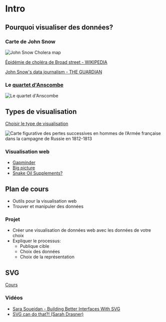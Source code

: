 # Intro

## Pourquoi visualiser des données?

### Carte de John Snow

![John Snow Cholera map](https://upload.wikimedia.org/wikipedia/commons/2/27/Snow-cholera-map-1.jpg)

[Épidémie de choléra de Broad street - WIKIPEDIA](https://fr.wikipedia.org/wiki/%C3%89pid%C3%A9mie_de_chol%C3%A9ra_de_Broad_Street)

[John Snow's data journalism - THE GUARDIAN](https://www.theguardian.com/news/datablog/2013/mar/15/john-snow-cholera-map)

### Le [quartet d'Anscombe](https://beta.observablehq.com/@idris-maps/quartet-danscombe)

![Le quartet d'Anscombe](https://upload.wikimedia.org/wikipedia/commons/e/ec/Anscombe%27s_quartet_3.svg)

## Types de visualisation

[Choisir le type de visualisation](https://beta.observablehq.com/@idris-maps/visualisation-de-donnees)

![Carte figurative des pertes successives en hommes de l’Armée française dans la campagne de Russie en 1812-1813](https://upload.wikimedia.org/wikipedia/commons/2/29/Minard.png)

### Visualisation web

* [Gapminder](https://www.gapminder.org/tools)
* [Big picture](http://research.google.com/bigpicture/music)
* [Snake Oil Supplements?](http://informationisbeautiful.net/visualizations/snake-oil-scientific-evidence-for-nutritional-supplements-vizsweet/)

## Plan de cours

* Outils pour la visualisation web
* Trouver et manipuler des données

### Projet

* Créer une visualisation de données web avec les données de votre choix
* Expliquer le processus:
  - Publique cible
  - Choix des données
  - Choix de la représentation

## SVG

[Cours](https://beta.observablehq.com/@idris-maps/svg)

### Vidéos

* [Sara Soueidan - Building Better Interfaces With SVG](https://www.youtube.com/watch?v=lMFfTRiipOQ)
* [SVG can do that?! (Sarah Drasner)](https://www.youtube.com/watch?v=ADXX4fmWHbo)